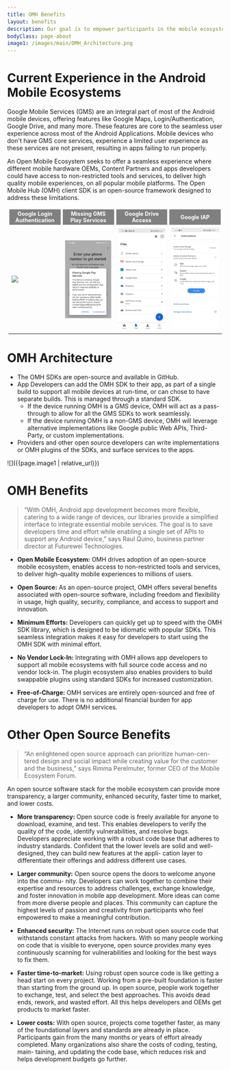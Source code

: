 ```yaml
---
title: OMH Benefits 
layout: benefits
description: Our goal is to empower participants in the mobile ecosystem, including app developers, SDK and API service providers, mobile hardware OEMs, and users. We aim to create an open and secure mobile ecosystem by offering a range of software tools and services that ensure high-quality mobile experiences for everyone involved.
bodyClass: page-about
image1: /images/main/OMH_Architecture.png
---
```


# Current Experience in the Android Mobile Ecosystems

Google Mobile Services (GMS) are an integral part of most of the Android mobile devices, offering features like Google Maps, Login/Authentication, Google Drive, and many more. These features are core to the seamless user experience across most of the Android Applications.
Mobile devices who don't have GMS core services, experience a limited user experience as these services are not present, resulting in apps failing to run properly.

An Open Mobile Ecosystem seeks to offer a seamless experience where different mobile hardware OEMs, Content Partners and apps developers could have access to non-restricted tools and services, to deliver high quality mobile experiences, on all popular mobile platforms. The Open Mobile Hub (OMH) client SDK is an open-source framework designed to address these limitations.

<table>
<tr>
<th style="text-align: center; color: white; background: grey; border: 5px solid white; font-size: 90%;">Google Login Authentication</th>
<th style="text-align: center; color: white; background: grey; border: 5px solid white; font-size: 90%;">Missing GMS Play Services</th>
<th style="text-align: center; color: white; background: grey; border: 5px solid white; font-size: 90%">Google Drive Access</th>
<th style="text-align: center; color: white; background: grey; border: 5px solid white; font-size: 90%">Google IAP</th>
</tr>
<tr>
<td width="25%"><img src="/images/main/ux1.gif"/></td>
<td width="25%"><img src="/images/main/ux2.jpg"/></td>
<td width="25%"><img src="/images/main/ux3.gif"/></td>
<td width="25%"><img src="/images/main/ux4.gif"/></td>
</tr>
</table>

# OMH Architecture

- The OMH SDKs are open-source and available in GitHub.
- App Developers can add the OMH SDK to their app, as part of a single build to support all mobile devices at run-time, or can chose to have separate builds. This is managed through a standard SDK.
  - If the device running OMH is a GMS device, OMH will act as a pass-through to allow for all the GMS SDKs to work seamlessly.
  - If the device running OMH is a non-GMS device, OMH will leverage alternative implementations like Google public Web APIs, Third-Party, or custom implementations.
- Providers and other open source developers can write implementations or OMH plugins of the SDKs, and surface services to the apps.

![]({{page.image1 | relative_url}})

# OMH Benefits

> “With OMH, Android app development becomes more flexible, catering to a wide range of devices, our libraries provide a simplified interface to integrate essential mobile services. The goal is to save developers time and effort while enabling a single set of APIs to support any Android device,” says Raul Quino, business partner director at Futurewei Technologies.

- **Open Mobile Ecosystem:** OMH drives adoption of an open-source mobile ecosystem, enables access to non-restricted tools and services, to deliver high-quality mobile experiences to millions of users.

- **Open Source:** As an open-source project, OMH offers several benefits associated with open-source software, including freedom and flexibility in usage, high quality, security, compliance, and access to support and innovation.

- **Minimum Efforts:** Developers can quickly get up to speed with the OMH SDK library, which is designed to be idiomatic with popular SDKs. This seamless integration makes it easy for developers to start using the OMH SDK with minimal effort.

- **No Vendor Lock-In:** Integrating with OMH allows app developers to support all mobile ecosystems with full source code access and no vendor lock-in. The plugin ecosystem also enables providers to build swappable plugins using standard SDKs for increased customization.

- **Free-of-Charge:** OMH services are entirely open-sourced and free of charge for use. There is no additional financial burden for app developers to adopt OMH services.

# Other Open Source Benefits

> “An enlightened open source approach can prioritize human-cen- tered design and social impact while creating value for the customer and the business,” says Rimma Perelmuter, former CEO of the Mobile Ecosystem Forum.

An open source software stack for the mobile ecosystem can provide more transparency, a larger community, enhanced security, faster time to market, and lower costs.

- **More transparency:** Open source code is freely available for anyone to download, examine, and test. This enables developers to verify the quality of the code, identify vulnerabilities, and resolve bugs.  Developers appreciate working with a robust code base that adheres to industry standards. Confident that the lower levels are solid and well-designed, they can build new features at the appli- cation layer to differentiate their offerings and address different use cases.

- **Larger community:** Open source opens the doors to welcome anyone into the commu- nity. Developers can work together to combine their expertise and resources to address challenges, exchange knowledge, and foster innovation in mobile app development.  More ideas can come from more diverse people and places. This community can capture the highest levels of passion and creativity from participants who feel empowered to make a meaningful contribution.

- **Enhanced security:** The Internet runs on robust open source code that withstands constant attacks from hackers. With so many people working on code that is visible to everyone, open source provides many eyes continuously scanning for vulnerabilities and looking for the best ways to fix them.

- **Faster time-to-market:** Using robust open source code is like getting a head start on every project. Working from a pre-built foundation is faster than starting from the ground up. In open source, people work together to exchange, test, and select the best approaches. This avoids dead ends, rework, and wasted effort. All this helps developers and OEMs get products to market faster.

- **Lower costs:** With open source, projects come together faster, as many of
the foundational layers and standards are already in place. Participants gain from the many months or years of effort already completed.  Many organizations also share the costs of coding, testing, main- taining, and updating the code base, which reduces risk and helps development budgets go further.




